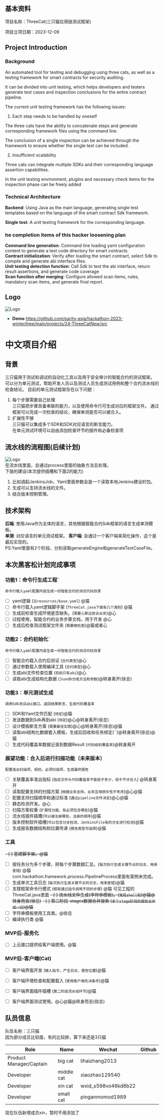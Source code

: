 ## 基本资料

项目名称：ThreeCat(三只猫应用链测试框架)

项目立项日期：2023-12-09

## Project Introduction

### Background
An automated tool for testing and debugging using three cats, as well as a testing framework for smart contracts for security auditing.

It can be divided into unit testing, which helps developers and testers generate test cases and inspection conclusions for the entire contract pipeline.

The current unit testing framework has the following issues:
1. Each step needs to be handled by oneself

The three cats have the ability to concatenate steps and generate corresponding framework files using the command line.

The conclusion of a single inspection can be achieved through the framework to ensure whether the single test can be included.

2. Insufficient scalability

Three cats can integrate multiple SDKs and their corresponding language assertion capabilities.

In the unit testing environment, plugins and necessary check items for the inspection phase can be freely added

### Technical Architecture
**Backend**: Using Java as the main language, generating single test templates based on the language of the smart contract Sdk framework.

**Single test**: A unit testing framework for the corresponding language.

### he completion items of this hacker loosening plan
**Command line generation**:
  Command line loading yaml configuration content to generate a test code directory for smart contracts.  
**Contract initialization**:
  Verify after loading the smart contract, select Sdk to compile and generate abi interface files.  
**Unit testing detection function**: Call Sdk to test the abi interface, return result assertions, and generate code coverage  
**Scan function after merging**: Configure allowed scan items, rules, mandatory scan items, and generate final report. 

## Logo

![Logo](./assets/logo.png)


- **Demo**
  https://github.com/parity-asia/hackathon-2023-winter/tree/main/projects/24-ThreeCatNew/src


# 中文项目介绍

## 背景
三只猫用于测试和调试的自动化工具以及用于安全审计的智能合约的测试框架。  
可以分为单元测试，帮助开发人员以及测试人员生成测试用例和整个合约流水线的检查结论。
目前的单元测试框架存在以下问题：  
1. 每个步骤需要自己处理  
   三只猫把步骤具备串联的能力，以及使用命令行可生成对应的框架文件。
   通过框架可以完成一次检查的结论，确保单测是否可以被合入。
2. 扩展性不够  
   三只猫可以集成多个SDK和SDK对应语言的断言能力。  
   在单元测试环境可以自由添加检查环节的插件和必备检查项

## 流水线的流程图(后续计划)
![Logo](./assets/pipelineTest.png)  
在流水线里面，会通过process里面的抽象方法去处理。   
下层的建设(本次提供插槽和下面2的能力)  
1. 比如调起JenkinsJob，Yaml里面参数会是一个读取本地Jenkins建设的包。
2. 生成可以支持流水线的文件。
3. 结合版本控制管理。

## 技术架构

**后端**: 使用Java作为主体的语言，其他根据智能合约Sdk框架的语言生成单测模板。  
**单测**: 对应语言的单元测试框架。
**客户端**: 会通过一个客户端来简化操作，这个是最后实现的。  
PS:Yaml里面有2个阶段，分别读取generateEngine和generateTestCaseFile。

## 本次黑客松计划完成事项
### 功能1：命令行生成工程`  
  `命令行载入yaml配置内容生成一份智能合约的测试代码目录`
  - [ ] yaml逻辑 (`见resources/base.yaml`) @猫
  - [ ] 命令行载入yaml逻辑脚手架 (`ThreeCat.java下面有几个类别`) @猫
  - [ ] 生成前检查生成环境是否缺失。(`需要心那边告诉业务`)@心
  - [ ] 过程使用，智能合约的业务步骤文档，用于开发 @心
  - [ ] 生成后检查测试框架文件夹 (`需要做检查`)@猫或者心

### 功能2：合约初始化`  
  `命令行载入yaml配置内容生成一份智能合约的测试代码目录`
  - [ ] 智能合约载入合约后验证 (`合约类型`)@心
  - [ ] 通过参数载入使用编译工具 (`合约类型`)@心
  - [ ] 生成abi文件检查位置 (`目前只有abi`)@心
  - [ ] 读取abi生成结构化数据 (`Json拆分成方法和参数`)@转身离开(徐总)

### 功能3：单元测试生成
`调用Sdk测试abi接口，返回结果断言，生成代码覆盖率`
  - [ ] SDK和Yaml文件匹配 (`待定`)@猫
  - [ ] 发送数据到Sdk再到abi (`待定`)@心@转身离开(徐总)
  - [ ] 设计模板断言方案 (`需要最佳实践`)@心@转身离开(徐总)@猫
  - [ ] 读取abi结构化数据套入模板，生成后回收和任务绑定(``)@转身离开(徐总)@猫
  - [ ] 生成代码覆盖率数据记录到数据Result (`代码级别覆盖率`)@转身离开

### 展望功能：合入后进行扫描功能（未来版本）
`配置准出扫描项，规则，必须扫描项，生成最终报告`
  - [ ] 关联覆盖率准出指标 (`指定文件头代码覆盖率不能低于多少，低于不许合入`) @转身离开
  - [ ] 读取配置支持的扫描方案 (`根据业务支持，业务互相排斥性不考虑`)@心@猫
  - [ ] 配置支持扫描顺序和通过标准 (`通过pipeline文件决定`)@心@猫
  - [ ] 静态检测开发。@心
  - [ ] 扫描方案权重 (`扩展性功能，有必须包含哪些`)@猫
  - [ ] 流水线插件插槽(`可以被注册哪些，注册的顺序`)@猫
  - [ ] 版本控制软件插槽(`可以包含分支检测，JenkinsFile有的分支进行检测`)@猫
  - [ ] 生成报告数据结构和位置传递 (`报告类型可选择`)@猫

### 工具
~~- [ ] 基建脚手架。@猫~~
- [ ] 按任务分为多个步骤，把每个步骤数据汇总。(`每次执行生成关键节点的日志，用来查错`) @猫  
  com.hackathon.framework.process.PipelineProcess里面有案例未完成。
- [ ] 生成单次工具日志 (`每次执行生成关键节点的日志，用来查错`)@猫
- [ ] 支撑框架命令行模式 (`框架通过指令调用不同的步骤`)  @猫
       可见工程的ThreeCat.java里面
~~- [ ] 流水线文件生成(字符串模板)。(`常规shell和`)@猫@转身而去(徐总)~~
~~- [ ] 第二阶段-stages数据合并报告 (`多个stage阶段的报告合并成一份`)@猫~~
- [ ] 字符串模板使用工具类。@徐总
- [ ] 编译执行类 @猫

### MVP后-服务化
- [ ] 上云接口提供给客户端使用。@猫

### MVP后-客户端(Cat)
- [ ] 客户端界面开发 (`输入指令，产生日志，报告位置`)@猫
- [ ] 客户端环境检查和配置载入 (`使用客户端先决条件`)@猫
- [ ] 客户端界面插件插槽 (`第二阶段流水线环节`)@猫
- [ ] 客户端界面测试使用。@心@猫@转身而去(徐总)

  
## 队员信息
队伍名称：三只猫  
因为部分成员比较瘦，有的比较胖，算下来还是3只猫

| Role                    | Name       | Wechat              | Github |
|-------------------------|------------|---------------------| --- |
| Product Manager/Captain | big cat    | lihaizhang2013      |  |
| Developer               | middle cat | xiaozhao129540      |  |
| Developer               | xin cat    | wxid_s598vo46kd8b22 |  |
| Developer               | small cat  | pinganmomod1989     |  |
现在队伍新增成员xin，暂时不用添加了